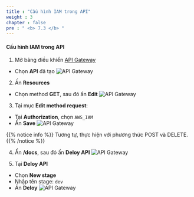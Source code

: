 ```yaml
---
title : "Cấu hình IAM trong API"
weight : 3
chapter : false
pre : " <b> 7.3 </b> "
---
```


#### Cấu hình IAM trong API
1. Mở bảng điều khiển [API Gateway](https://console.aws.amazon.com/apigateway) 
 + Chọn **API** đã tạo
![API Gateway](/images/7.configiam/013-configiam.png)

2. Ấn **Resources**
 + Chọn method **GET**, sau đó ấn **Edit**
![API Gateway](/images/7.configiam/014-configiam.png)

3. Tại mục **Edit method request**:
 + Tại **Authorization**, chọn `AWS_IAM`
 + Ấn **Save**
![API Gateway](/images/7.configiam/015-configiam.png)

{{% notice info %}}
Tương tự, thực hiện với phương thức POST và DELETE.
{{% /notice %}}

4. Ấn **/docs**, sau đó ấn **Deloy API**
![API Gateway](/images/7.configiam/016-configiam.png)

5. Tại **Deloy API**
 + Chọn **New stage**
 + Nhập tên stage: `dev`
 + Ấn **Deloy**
![API Gateway](/images/7.configiam/017-configiam.png)